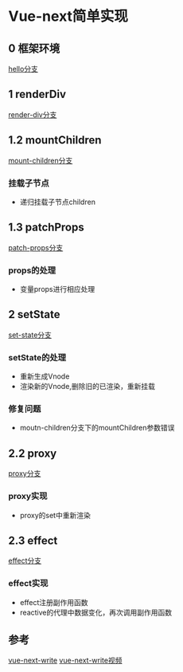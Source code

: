 # Vue-next简单实现

## 0 框架环境
[hello分支](https://github.com/codediy/vue-next-diy/tree/hello)

## 1 renderDiv
[render-div分支](https://github.com/codediy/vue-next-diy/tree/render-div)

## 1.2 mountChildren
[mount-children分支](https://github.com/codediy/vue-next-diy/tree/mount-children)
### 挂载子节点
- 递归挂载子节点children

## 1.3 patchProps
[patch-props分支](https://github.com/codediy/vue-next-diy/tree/patch-props)

### props的处理
- 变量props进行相应处理

## 2 setState
[set-state分支](https://github.com/codediy/vue-next-diy/tree/set-state)

### setState的处理
- 重新生成Vnode
- 渲染新的Vnode,删除旧的已渲染，重新挂载

### 修复问题
- moutn-children分支下的mountChildren参数错误

## 2.2 proxy
[proxy分支](https://github.com/codediy/vue-next-diy/tree/proxy)

### proxy实现
- proxy的set中重新渲染

## 2.3 effect
[effect分支](https://github.com/codediy/vue-next-diy/tree/effect)

### effect实现
- effect注册副作用函数
- reactive的代理中数据变化，再次调用副作用函数 

## 参考
[vue-next-write](https://github.com/ruige24601/vue-next-write.git)
[vue-next-write视频](https://www.bilibili.com/video/BV1nT4y1779z)
